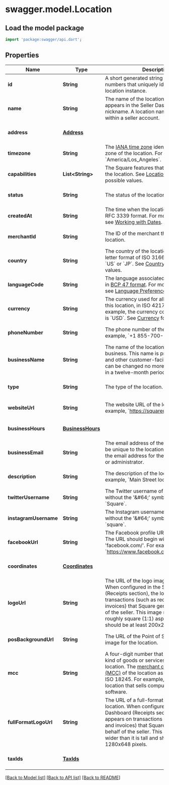 # swagger.model.Location

## Load the model package
```dart
import 'package:swagger/api.dart';
```

## Properties
Name | Type | Description | Notes
------------ | ------------- | ------------- | -------------
**id** | **String** | A short generated string of letters and numbers that uniquely identifies this location instance. | [optional] [default to null]
**name** | **String** | The name of the location. This information appears in the Seller Dashboard as the nickname. A location name must be unique within a seller account. | [optional] [default to null]
**address** | [**Address**](Address.md) |  | [optional] [default to null]
**timezone** | **String** | The [IANA time zone](https://www.iana.org/time-zones) identifier for the time zone of the location. For example, &#x60;America/Los_Angeles&#x60;. | [optional] [default to null]
**capabilities** | **List&lt;String&gt;** | The Square features that are enabled for the location. See [LocationCapability](https://developer.squareup.com/reference/square_2023-12-13/enums/LocationCapability) for possible values. | [optional] [default to []]
**status** | **String** | The status of the location. | [optional] [default to null]
**createdAt** | **String** | The time when the location was created, in RFC 3339 format. For more information, see [Working with Dates](https://developer.squareup.com/docs/build-basics/working-with-dates). | [optional] [default to null]
**merchantId** | **String** | The ID of the merchant that owns the location. | [optional] [default to null]
**country** | **String** | The country of the location, in the two-letter format of ISO 3166. For example, &#x60;US&#x60; or &#x60;JP&#x60;.  See [Country](https://developer.squareup.com/reference/square_2023-12-13/enums/Country) for possible values. | [optional] [default to null]
**languageCode** | **String** | The language associated with the location, in [BCP 47 format](https://tools.ietf.org/html/bcp47#appendix-A). For more information, see [Language Preferences](https://developer.squareup.com/docs/build-basics/general-considerations/language-preferences). | [optional] [default to null]
**currency** | **String** | The currency used for all transactions at this location, in ISO 4217 format. For example, the currency code for US dollars is &#x60;USD&#x60;. See [Currency](https://developer.squareup.com/reference/square_2023-12-13/enums/Currency) for possible values. | [optional] [default to null]
**phoneNumber** | **String** | The phone number of the location. For example, &#x60;+1 855-700-6000&#x60;. | [optional] [default to null]
**businessName** | **String** | The name of the location&#x27;s overall business. This name is present on receipts and other customer-facing branding, and can be changed no more than three times in a twelve-month period. | [optional] [default to null]
**type** | **String** | The type of the location. | [optional] [default to null]
**websiteUrl** | **String** | The website URL of the location.  For example, &#x60;https://squareup.com&#x60;. | [optional] [default to null]
**businessHours** | [**BusinessHours**](BusinessHours.md) |  | [optional] [default to null]
**businessEmail** | **String** | The email address of the location. This can be unique to the location and is not always the email address for the business owner or administrator. | [optional] [default to null]
**description** | **String** | The description of the location. For example, &#x60;Main Street location&#x60;. | [optional] [default to null]
**twitterUsername** | **String** | The Twitter username of the location without the &#x27;&amp;#64;&#x27; symbol. For example, &#x60;Square&#x60;. | [optional] [default to null]
**instagramUsername** | **String** | The Instagram username of the location without the &#x27;&amp;#64;&#x27; symbol. For example, &#x60;square&#x60;. | [optional] [default to null]
**facebookUrl** | **String** | The Facebook profile URL of the location. The URL should begin with &#x27;facebook.com/&#x27;. For example, &#x60;https://www.facebook.com/square&#x60;. | [optional] [default to null]
**coordinates** | [**Coordinates**](Coordinates.md) |  | [optional] [default to null]
**logoUrl** | **String** | The URL of the logo image for the location. When configured in the Seller Dashboard (Receipts section), the logo appears on transactions (such as receipts and invoices) that Square generates on behalf of the seller. This image should have a roughly square (1:1) aspect ratio and should be at least 200x200 pixels. | [optional] [default to null]
**posBackgroundUrl** | **String** | The URL of the Point of Sale background image for the location. | [optional] [default to null]
**mcc** | **String** | A four-digit number that describes the kind of goods or services sold at the location. The [merchant category code (MCC)](https://developer.squareup.com/docs/locations-api#initialize-a-merchant-category-code) of the location as standardized by ISO 18245. For example, &#x60;5045&#x60;, for a location that sells computer goods and software. | [optional] [default to null]
**fullFormatLogoUrl** | **String** | The URL of a full-format logo image for the location. When configured in the Seller Dashboard (Receipts section), the logo appears on transactions (such as receipts and invoices) that Square generates on behalf of the seller. This image can be wider than it is tall and should be at least 1280x648 pixels. | [optional] [default to null]
**taxIds** | [**TaxIds**](TaxIds.md) |  | [optional] [default to null]

[[Back to Model list]](../README.md#documentation-for-models) [[Back to API list]](../README.md#documentation-for-api-endpoints) [[Back to README]](../README.md)

